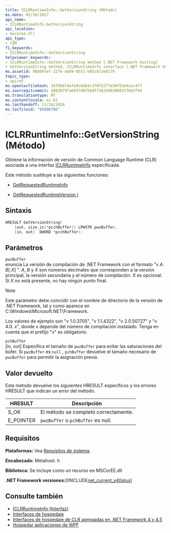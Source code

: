 ```yaml
---
title: ICLRRuntimeInfo::GetVersionString (Método)
ms.date: 03/30/2017
api_name:
- ICLRRuntimeInfo.GetVersionString
api_location:
- mscoree.dll
api_type:
- COM
f1_keywords:
- ICLRRuntimeInfo::GetVersionString
helpviewer_keywords:
- ICLRRuntimeInfo::GetVersionString method [.NET Framework hosting]
- GetVersionString method, ICLRRuntimeInfo interface [.NET Framework hosting]
ms.assetid: 98b097ef-2276-4dd9-8551-b03c972e8179
topic_type:
- apiref
ms.openlocfilehash: 34f996f4efe9c0db4c3f0f5277e30f53e91ec47f
ms.sourcegitcommit: d8020797a6657d0fbbdff362b80300815f682f94
ms.translationtype: MT
ms.contentlocale: es-ES
ms.lasthandoff: 11/24/2020
ms.locfileid: "95696796"
---
```

# <a name="iclrruntimeinfogetversionstring-method"></a>ICLRRuntimeInfo::GetVersionString (Método)

Obtiene la información de versión de Common Language Runtime (CLR) asociada a una interfaz [ICLRRuntimeInfo](iclrruntimeinfo-interface.md) especificada.  
  
 Este método sustituye a las siguientes funciones:  
  
- [GetRequestedRuntimeInfo](getrequestedruntimeinfo-function.md)  
  
- [GetRequestedRuntimeVersion (](getrequestedruntimeversion-function.md)  
  
## <a name="syntax"></a>Sintaxis  
  
```cpp  
HRESULT GetVersionString(  
    [out, size_is(*pcchBuffer)] LPWSTR pwzBuffer,  
    [in, out]  DWORD *pcchBuffer);  
```  
  
## <a name="parameters"></a>Parámetros  

 `pwzBuffer`  
 enuncia La versión de compilación de .NET Framework con el formato "v *A*. *B*[.*X*] ". *A*, *B* y *X* son números decimales que corresponden a la versión principal, la versión secundaria y el número de compilación. *X* es opcional. Si *X* no está presente, no hay ningún punto final.  
  
> [!NOTE]
> Este parámetro debe coincidir con el nombre de directorio de la versión de .NET Framework, tal y como aparece en C:\Windows\Microsoft.NET\Framework.  
  
 Los valores de ejemplo son "v 1.0.3705", "v 1.1.4322", "v 2.0.50727" y "v 4.0. *x*", donde *x* depende del número de compilación instalado. Tenga en cuenta que el prefijo "v" es obligatorio.  
  
 `pchBuffer`  
 [in, out] Especifica el tamaño de `pwzBuffer` para evitar las saturaciones del búfer. Si `pwzBuffer` es `null` , `pchBuffer` devuelve el tamaño necesario de `pwzBuffer` para permitir la asignación previa.  
  
## <a name="return-value"></a>Valor devuelto  

 Este método devuelve los siguientes HRESULT específicos y los errores HRESULT que indican un error del método.  
  
|HRESULT|Descripción|  
|-------------|-----------------|  
|S_OK|El método se completó correctamente.|  
|E_POINTER|`pwzBuffer` o `pchBuffer` es null.|  
  
## <a name="requirements"></a>Requisitos  

 **Plataformas:** Vea [Requisitos de sistema](../../get-started/system-requirements.md).  
  
 **Encabezado:** Metahost. h  
  
 **Biblioteca:** Se incluye como un recurso en MSCorEE.dll  
  
 **.NET Framework versiones:**[!INCLUDE[net_current_v40plus](../../../../includes/net-current-v40plus-md.md)]  
  
## <a name="see-also"></a>Consulte también

- [ICLRRuntimeInfo (Interfaz)](iclrruntimeinfo-interface.md)
- [Interfaces de hospedaje](hosting-interfaces.md)
- [Interfaces de hospedaje de CLR agregadas en .NET Framework 4 y 4.5](clr-hosting-interfaces-added-in-the-net-framework-4-and-4-5.md)
- [Hospedar aplicaciones de WPF](index.md)
